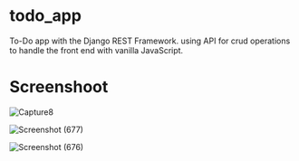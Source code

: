 # todo_app

To-Do app with the Django REST Framework. using API for crud operations to handle the front end with vanilla JavaScript. 

# Screenshoot


![Capture8](https://user-images.githubusercontent.com/57128575/111351738-7d9d7c00-86a9-11eb-8e77-fd156a636d31.PNG)


![Screenshot (677)](https://user-images.githubusercontent.com/57128575/111743299-7a73dd00-88af-11eb-8ddc-e229b6ae3476.png)


![Screenshot (676)](https://user-images.githubusercontent.com/57128575/111743303-7cd63700-88af-11eb-91ee-8155ef028dac.png)
